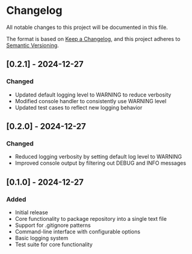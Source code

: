 # Changelog

All notable changes to this project will be documented in this file.

The format is based on [Keep a Changelog](https://keepachangelog.com/en/1.0.0/),
and this project adheres to [Semantic Versioning](https://semver.org/spec/v2.0.0.html).

## [0.2.1] - 2024-12-27

### Changed
- Updated default logging level to WARNING to reduce verbosity
- Modified console handler to consistently use WARNING level
- Updated test cases to reflect new logging behavior

## [0.2.0] - 2024-12-27

### Changed
- Reduced logging verbosity by setting default log level to WARNING
- Improved console output by filtering out DEBUG and INFO messages

## [0.1.0] - 2024-12-27

### Added
- Initial release
- Core functionality to package repository into a single text file
- Support for .gitignore patterns
- Command-line interface with configurable options
- Basic logging system
- Test suite for core functionality 